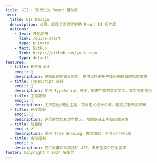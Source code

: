 ```yaml
---
title: GII - 现代化的 React 组件库
hero:
  title: GII Design
  description: 优雅、直观且高可定制的 React UI 组件库
  actions:
    - text: 开始使用
      link: /quick-start
      type: primary
    - text: GitHub
      link: https://github.com/your-repo
      type: default
features:
  - title: 现代化设计
    emoji: 💫
    description: 遵循直观的设计原则，提供流畅的用户体验和精致的视觉效果
  - title: TypeScript 支持
    emoji: 💎
    description: 使用 TypeScript 开发，提供完整的类型定义，享受智能提示
  - title: 主题定制
    emoji: 🎨
    description: 支持亮色/暗色主题，可自定义设计令牌，轻松打造专属界面
  - title: 开发友好
    emoji: 🚀
    description: 详尽的文档和类型提示，帮助快速上手和高效开发
  - title: 轻量级
    emoji: 🪶
    description: 采用 Tree Shaking，按需加载，不引入冗余代码
  - title: 高可定制
    emoji: ⚙️
    description: 提供丰富的配置项和 API，满足各类个性化需求
footer: Copyright © 2024 安东尼
---
```


